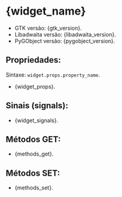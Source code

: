 # {widget_name}

- GTK versão: {gtk_version}.
- Libadwaita versão: {libadwaita_version}.
- PyGObject versão: {pygobject_version}.

## Propriedades:

Sintaxe: `widget.props.property_name`.

- {widget_props}.

## Sinais (signals):

- {widget_signals}.

## Métodos GET:

- {methods_get}.

## Métodos SET:

- {methods_set}.
